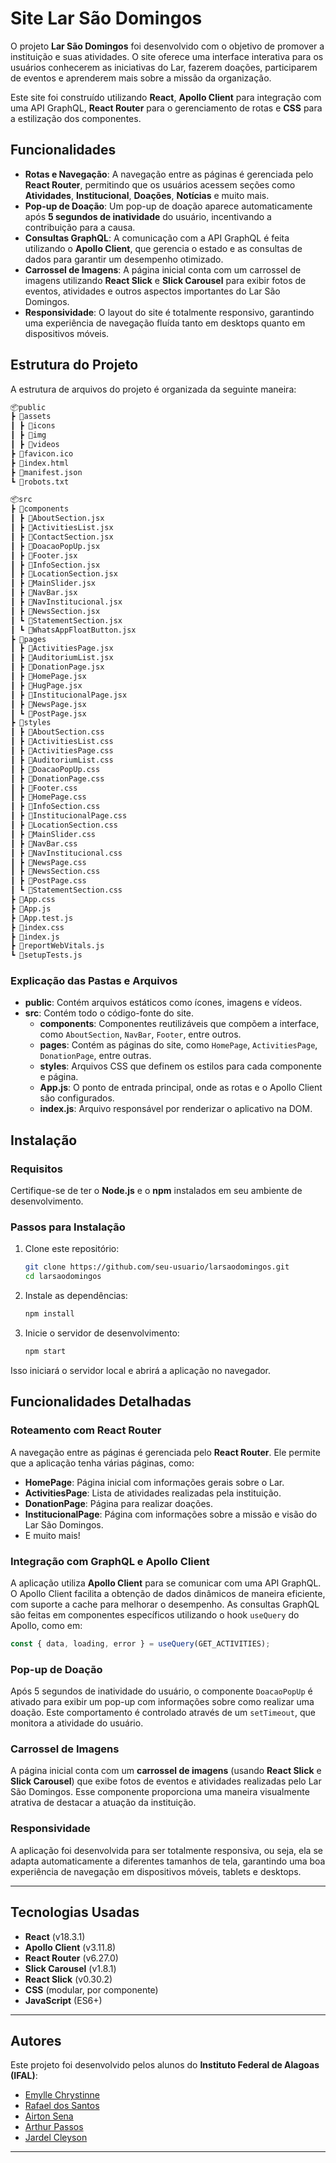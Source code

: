 # Site Lar São Domingos

O projeto **Lar São Domingos** foi desenvolvido com o objetivo de promover a instituição e suas atividades. O site oferece uma interface interativa para os usuários conhecerem as iniciativas do Lar, fazerem doações, participarem de eventos e aprenderem mais sobre a missão da organização.

Este site foi construído utilizando **React**, **Apollo Client** para integração com uma API GraphQL, **React Router** para o gerenciamento de rotas e **CSS** para a estilização dos componentes.

## Funcionalidades

- **Rotas e Navegação**: A navegação entre as páginas é gerenciada pelo **React Router**, permitindo que os usuários acessem seções como **Atividades**, **Institucional**, **Doações**, **Notícias** e muito mais.
- **Pop-up de Doação**: Um pop-up de doação aparece automaticamente após **5 segundos de inatividade** do usuário, incentivando a contribuição para a causa.
- **Consultas GraphQL**: A comunicação com a API GraphQL é feita utilizando o **Apollo Client**, que gerencia o estado e as consultas de dados para garantir um desempenho otimizado.
- **Carrossel de Imagens**: A página inicial conta com um carrossel de imagens utilizando **React Slick** e **Slick Carousel** para exibir fotos de eventos, atividades e outros aspectos importantes do Lar São Domingos.
- **Responsividade**: O layout do site é totalmente responsivo, garantindo uma experiência de navegação fluída tanto em desktops quanto em dispositivos móveis.

## Estrutura do Projeto

A estrutura de arquivos do projeto é organizada da seguinte maneira:

```bash
📦public
┣ 📂assets
┃ ┣ 📂icons
┃ ┣ 📂img
┃ ┣ 📂videos
┣ 📜favicon.ico
┣ 📜index.html
┣ 📜manifest.json
┗ 📜robots.txt

📦src
┣ 📂components
┃ ┣ 📜AboutSection.jsx
┃ ┣ 📜ActivitiesList.jsx
┃ ┣ 📜ContactSection.jsx
┃ ┣ 📜DoacaoPopUp.jsx
┃ ┣ 📜Footer.jsx
┃ ┣ 📜InfoSection.jsx
┃ ┣ 📜LocationSection.jsx
┃ ┣ 📜MainSlider.jsx
┃ ┣ 📜NavBar.jsx
┃ ┣ 📜NavInstitucional.jsx
┃ ┣ 📜NewsSection.jsx
┃ ┗ 📜StatementSection.jsx
┃ ┗ 📜WhatsAppFloatButton.jsx
┣ 📂pages
┃ ┣ 📜ActivitiesPage.jsx
┃ ┣ 📜AuditoriumList.jsx
┃ ┣ 📜DonationPage.jsx
┃ ┣ 📜HomePage.jsx
┃ ┣ 📜HugPage.jsx
┃ ┣ 📜InstitucionalPage.jsx
┃ ┣ 📜NewsPage.jsx
┃ ┗ 📜PostPage.jsx
┣ 📂styles
┃ ┣ 📜AboutSection.css
┃ ┣ 📜ActivitiesList.css
┃ ┣ 📜ActivitiesPage.css
┃ ┣ 📜AuditoriumList.css
┃ ┣ 📜DoacaoPopUp.css
┃ ┣ 📜DonationPage.css
┃ ┣ 📜Footer.css
┃ ┣ 📜HomePage.css
┃ ┣ 📜InfoSection.css
┃ ┣ 📜InstitucionalPage.css
┃ ┣ 📜LocationSection.css
┃ ┣ 📜MainSlider.css
┃ ┣ 📜NavBar.css
┃ ┣ 📜NavInstitucional.css
┃ ┣ 📜NewsPage.css
┃ ┣ 📜NewsSection.css
┃ ┣ 📜PostPage.css
┃ ┗ 📜StatementSection.css
┣ 📜App.css
┣ 📜App.js
┣ 📜App.test.js
┣ 📜index.css
┣ 📜index.js
┣ 📜reportWebVitals.js
┗ 📜setupTests.js
```

### Explicação das Pastas e Arquivos

- **public**: Contém arquivos estáticos como ícones, imagens e vídeos.
- **src**: Contém todo o código-fonte do site.
  - **components**: Componentes reutilizáveis que compõem a interface, como `AboutSection`, `NavBar`, `Footer`, entre outros.
  - **pages**: Contém as páginas do site, como `HomePage`, `ActivitiesPage`, `DonationPage`, entre outras.
  - **styles**: Arquivos CSS que definem os estilos para cada componente e página.
  - **App.js**: O ponto de entrada principal, onde as rotas e o Apollo Client são configurados.
  - **index.js**: Arquivo responsável por renderizar o aplicativo na DOM.

## Instalação

### Requisitos
Certifique-se de ter o **Node.js** e o **npm** instalados em seu ambiente de desenvolvimento.

### Passos para Instalação

1. Clone este repositório:
    ```bash
    git clone https://github.com/seu-usuario/larsaodomingos.git
    cd larsaodomingos
    ```

2. Instale as dependências:
    ```bash
    npm install
    ```

3. Inicie o servidor de desenvolvimento:
    ```bash
    npm start
    ```

Isso iniciará o servidor local e abrirá a aplicação no navegador.

## Funcionalidades Detalhadas

### **Roteamento com React Router**
A navegação entre as páginas é gerenciada pelo **React Router**. Ele permite que a aplicação tenha várias páginas, como:
- **HomePage**: Página inicial com informações gerais sobre o Lar.
- **ActivitiesPage**: Lista de atividades realizadas pela instituição.
- **DonationPage**: Página para realizar doações.
- **InstitucionalPage**: Página com informações sobre a missão e visão do Lar São Domingos.
- E muito mais!

### **Integração com GraphQL e Apollo Client**
A aplicação utiliza **Apollo Client** para se comunicar com uma API GraphQL. O Apollo Client facilita a obtenção de dados dinâmicos de maneira eficiente, com suporte a cache para melhorar o desempenho. As consultas GraphQL são feitas em componentes específicos utilizando o hook `useQuery` do Apollo, como em:

```javascript
const { data, loading, error } = useQuery(GET_ACTIVITIES);
```

### **Pop-up de Doação**
Após 5 segundos de inatividade do usuário, o componente `DoacaoPopUp` é ativado para exibir um pop-up com informações sobre como realizar uma doação. Este comportamento é controlado através de um `setTimeout`, que monitora a atividade do usuário.

### **Carrossel de Imagens**
A página inicial conta com um **carrossel de imagens** (usando **React Slick** e **Slick Carousel**) que exibe fotos de eventos e atividades realizadas pelo Lar São Domingos. Esse componente proporciona uma maneira visualmente atrativa de destacar a atuação da instituição.

### **Responsividade**
A aplicação foi desenvolvida para ser totalmente responsiva, ou seja, ela se adapta automaticamente a diferentes tamanhos de tela, garantindo uma boa experiência de navegação em dispositivos móveis, tablets e desktops.

---

## **Tecnologias Usadas**
- **React** (v18.3.1)
- **Apollo Client** (v3.11.8)
- **React Router** (v6.27.0)
- **Slick Carousel** (v1.8.1)
- **React Slick** (v0.30.2)
- **CSS** (modular, por componente)
- **JavaScript** (ES6+)

---

## **Autores**
Este projeto foi desenvolvido pelos alunos do **Instituto Federal de Alagoas (IFAL)**:

- [Emylle Chrystinne](https://github.com/EmyChrystinne)
- [Rafael dos Santos](https://github.com/uRaelM)
- [Airton Sena](mailto:assa2@aluno.ifal.edu.br)
- [Arthur Passos](https://github.com/thupassos)
- [Jardel Cleyson](https://github.com/jardelcleyson)

---
